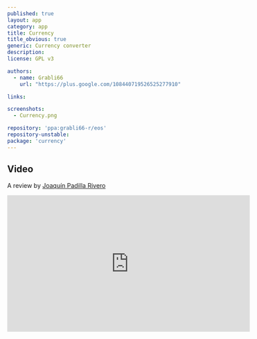 ```yaml
---
published: true
layout: app
category: app
title: Currency
title_obvious: true
generic: Currency converter
description: 
license: GPL v3

authors: 
  - name: Grabli66
    url: "https://plus.google.com/108440719526525277910"

links:

screenshots:
  - Currency.png

repository: 'ppa:grabli66-r/eos'
repository-unstable:
package: 'currency'
---
```

## Video
A review by [Joaquín Padilla Rivero](https://www.youtube.com/channel/UC_im4PuM9ViTNjaUf2cXmgg)

<iframe width="560" height="315" src="https://www.youtube.com/embed/OZIeJYOUDXY" frameborder="0" allowfullscreen></iframe>